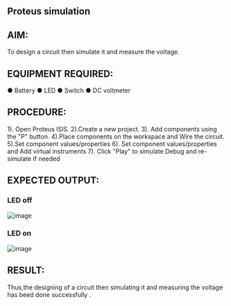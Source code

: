 ## Proteus simulation

## AIM:
To design a circuit then simulate it and measure the voltage.
## EQUIPMENT REQUIRED:
●	Battery
●	LED
●	Switch
● DC voltmeter

## PROCEDURE:
1). Open Proteus ISIS.
2).Create a new project.
3). Add components using the "P" button.
4).Place components on the workspace and Wire the circuit.
5).Set component values/properties
6). Set component values/properties and Add virtual instruments
7). Click "Play" to simulate Debug and re-simulate if needed

## EXPECTED OUTPUT:
### LED off
![image](https://github.com/user-attachments/assets/1a7458c7-f445-403f-962c-e3beacd7eeb1)


### LED on
![image](https://github.com/user-attachments/assets/e3e4eafa-9eb2-4cdb-b465-3ad68b95712a)


## RESULT:
Thus,the designing of a circuit then simulating it and measuring the voltage has beed done successfully .
